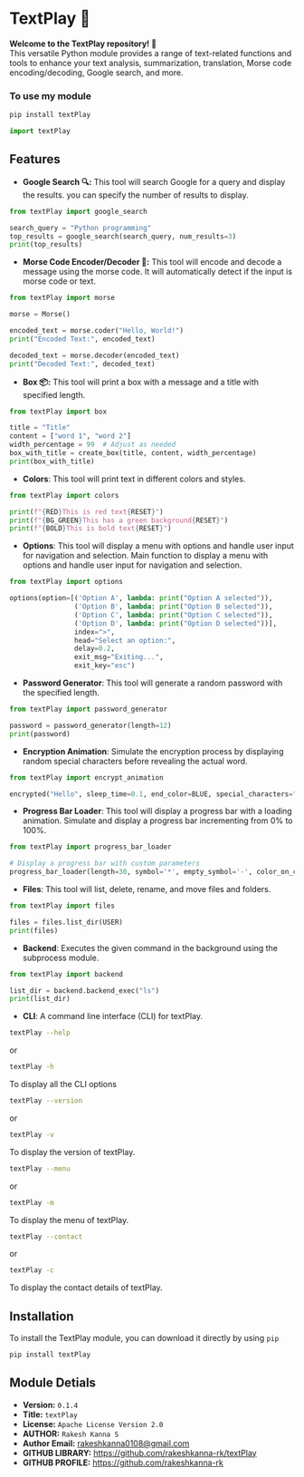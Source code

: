 # TextPlay 💬

**Welcome to the TextPlay repository! 👋**  
This versatile Python module provides a range of text-related functions and tools to enhance your text analysis, summarization, translation, Morse code encoding/decoding, Google search, and more.  

### To use my module

```bash
pip install textPlay
```

```python
import textPlay
```

## Features

- **Google Search 🔍:** This tool will search Google for a query and display the results. you can specify the number of results to display.

```python
from textPlay import google_search

search_query = "Python programming"
top_results = google_search(search_query, num_results=3)
print(top_results)
```
- **Morse Code Encoder/Decoder 📣:** This tool will encode and decode a message using the morse code. It will automatically detect if the input is morse code or text.

```python
from textPlay import morse

morse = Morse()

encoded_text = morse.coder("Hello, World!")
print("Encoded Text:", encoded_text)

decoded_text = morse.decoder(encoded_text)
print("Decoded Text:", decoded_text)
```

- **Box 📦:** This tool will print a box with a message and a title with specified length.

```python
from textPlay import box

title = "Title"
content = ["word 1", "word 2"]
width_percentage = 99  # Adjust as needed
box_with_title = create_box(title, content, width_percentage)
print(box_with_title)
```

- **Colors**: This tool will print text in different colors and styles.

```python
from textPlay import colors

print(f"{RED}This is red text{RESET}")
print(f"{BG_GREEN}This has a green background{RESET}")
print(f"{BOLD}This is bold text{RESET}")
```

- **Options**: This tool will display a menu with options and handle user input for navigation and selection. Main function to display a menu with options and handle user input for navigation and selection.

```python
from textPlay import options

options(option=[('Option A', lambda: print("Option A selected")),
                ('Option B', lambda: print("Option B selected")),
                ('Option C', lambda: print("Option C selected")),
                ('Option D', lambda: print("Option D selected"))],
                index=">", 
                head="Select an option:",
                delay=0.2,
                exit_msg="Exiting...",
                exit_key="esc")
```

- **Password Generator**: This tool will generate a random password with the specified length.

```python
from textPlay import password_generator

password = password_generator(length=12)
print(password)
```

- **Encryption Animation**: Simulate the encryption process by displaying random special characters before revealing the actual word.

```python
from textPlay import encrypt_animation

encrypted("Hello", sleep_time=0.1, end_color=BLUE, special_characters="!@#$%^&*()_+-=[]{}|;:,.<>?/")
```

- **Progress Bar Loader**: This tool will display a progress bar with a loading animation. Simulate and display a progress bar incrementing from 0% to 100%.  

```python
from textPlay import progress_bar_loader

# Display a progress bar with custom parameters
progress_bar_loader(length=30, symbol='*', empty_symbol='-', color_on_completion=GREEN)
```

- **Files**: This tool will list, delete, rename, and move files and folders.

```python
from textPlay import files

files = files.list_dir(USER)
print(files)
```

- **Backend**: Executes the given command in the background using the subprocess module.

```python
from textPlay import backend

list_dir = backend.backend_exec("ls")
print(list_dir)
```

- **CLI**: A command line interface (CLI) for textPlay.

```bash
textPlay --help
```
or
```bash
textPlay -h
```
To display all the CLI options

```bash
textPlay --version
```
or
```bash
textPlay -v
```
To display the version of textPlay.

```bash
textPlay --menu
```
or
```bash
textPlay -m
```
To display the menu of textPlay.

```bash
textPlay --contact
```
or
```bash
textPlay -c
```
To display the contact details of textPlay.

## Installation

To install the TextPlay module, you can download it directly by using `pip`

```bash
pip install textPlay
```

## Module Detials
- **Version:** `0.1.4`
- **Title:** `textPlay`
- **License:** `Apache License Version 2.0`
- **AUTHOR:** `Rakesh Kanna S`
- **Author Email:** [rakeshkanna0108@gmail.com](mailto:rakeshkanna0108@gmail.com)
- **GITHUB LIBRARY:**  https://github.com/rakeshkanna-rk/textPlay
- **GITHUB PROFILE:**  https://github.com/rakeshkanna-rk



